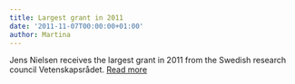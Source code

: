 ```yaml
---
title: Largest grant in 2011
date: '2011-11-07T00:00:00+01:00'
author: Martina
---
```

Jens Nielsen receives the largest grant in 2011 from the Swedish research council Vetenskapsrådet. [Read more](http://www.vr.se/forskningsfinansiering/bidragsbeslut/naturvetenskapochteknikvetenskap/storautlysningen.4.ead945b11f699b5085800025524.html)
